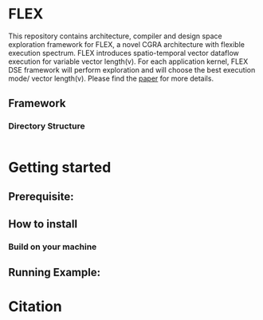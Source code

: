 # FLEX

This repository contains architecture, compiler and design space exploration framework for FLEX, a novel CGRA architecture with flexible execution spectrum. FLEX introduces spatio-temporal vector dataflow execution for variable vector length(v). For each application kernel, FLEX DSE framework will perform exploration and will choose the best execution mode/ vector length(v). Please find the [paper]() for more details.


## Framework



### Directory Structure

```

```

# Getting started
## Prerequisite: 
  
## How to install

### Build on your machine
  

## Running Example:



# Citation

